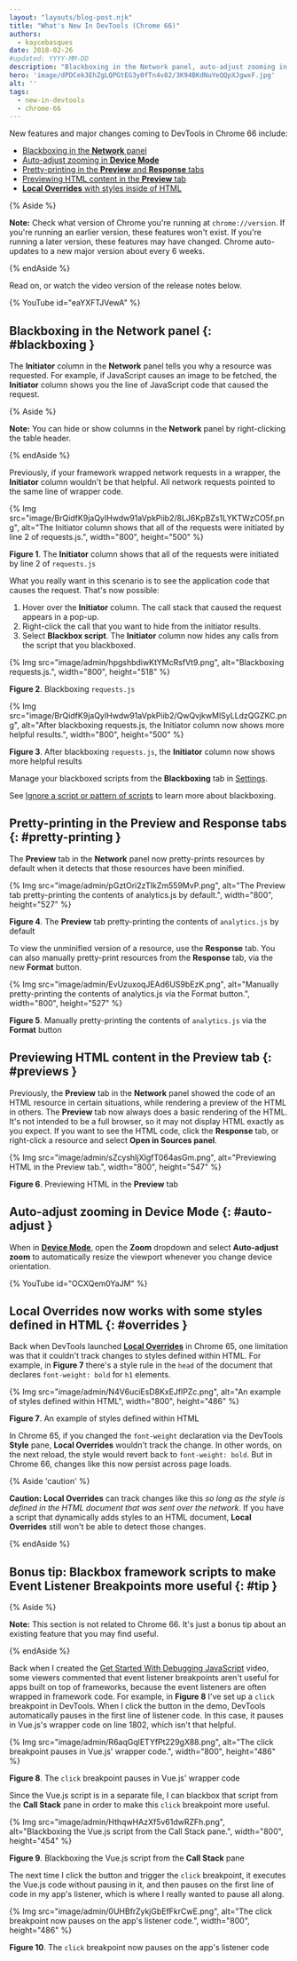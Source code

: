 ```yaml
---
layout: "layouts/blog-post.njk"
title: "What's New In DevTools (Chrome 66)"
authors:
  - kaycebasques
date: 2018-02-26
#updated: YYYY-MM-DD
description: "Blackboxing in the Network panel, auto-adjust zooming in Device Mode, and more."
hero: 'image/dPDCek3EhZgLQPGtEG3y0fTn4v82/3K94BKdNuYeQQpXJgwxF.jpg'
alt: ''
tags:
  - new-in-devtools
  - chrome-66
---
```


New features and major changes coming to DevTools in Chrome 66 include:

- [Blackboxing in the **Network** panel][1]
- [Auto-adjust zooming in **Device Mode**][2]
- [Pretty-printing in the **Preview** and **Response** tabs][3]
- [Previewing HTML content in the **Preview** tab][4]
- [**Local Overrides** with styles inside of HTML][5]

{% Aside %}

**Note:** Check what version of Chrome you're running at `chrome://version`. If you're running an
earlier version, these features won't exist. If you're running a later version, these features may
have changed. Chrome auto-updates to a new major version about every 6 weeks.

{% endAside %}

Read on, or watch the video version of the release notes below.

{% YouTube id="eaYXFTJVewA" %}

## Blackboxing in the Network panel {: #blackboxing }

The **Initiator** column in the **Network** panel tells you why a resource was requested. For
example, if JavaScript causes an image to be fetched, the **Initiator** column shows you the line of
JavaScript code that caused the request.

{% Aside %}

**Note:** You can hide or show columns in the **Network** panel by right-clicking the table header.

{% endAside %}

Previously, if your framework wrapped network requests in a wrapper, the **Initiator** column
wouldn't be that helpful. All network requests pointed to the same line of wrapper code.

{% Img src="image/BrQidfK9jaQyIHwdw91aVpkPiib2/8LJ6KpBZs1LYKTWzCO5f.png", alt="The Initiator column shows that all of the requests were initiated by line 2 of requests.js.", width="800", height="500" %}

**Figure 1**. The **Initiator** column shows that all of the requests were initiated by line 2 of
`requests.js`

What you really want in this scenario is to see the application code that causes the request. That's
now possible:

1.  Hover over the **Initiator** column. The call stack that caused the request appears in a pop-up.
2.  Right-click the call that you want to hide from the initiator results.
3.  Select **Blackbox script**. The **Initiator** column now hides any calls from the script that
    you blackboxed.

{% Img src="image/admin/hpgshbdiwKtYMcRsfVt9.png", alt="Blackboxing requests.js.", width="800", height="518" %}

**Figure 2**. Blackboxing `requests.js`

{% Img src="image/BrQidfK9jaQyIHwdw91aVpkPiib2/QwQvjkwMlSyLLdzQGZKC.png", alt="After blackboxing requests.js, the Initiator column now shows more helpful results.", width="800", height="500" %}

**Figure 3**. After blackboxing `requests.js`, the **Initiator** column now shows more helpful
results

Manage your blackboxed scripts from the **Blackboxing** tab in [Settings][6].

See [Ignore a script or pattern of scripts][7] to learn more about blackboxing.

## Pretty-printing in the Preview and Response tabs {: #pretty-printing }

The **Preview** tab in the **Network** panel now pretty-prints resources by default when it detects
that those resources have been minified.

{% Img src="image/admin/pGztOri2zTIkZm559MvP.png", alt="The Preview tab pretty-printing the contents of analytics.js by default.", width="800", height="527" %}

**Figure 4**. The **Preview** tab pretty-printing the contents of `analytics.js` by default

To view the unminified version of a resource, use the **Response** tab. You can also manually
pretty-print resources from the **Response** tab, via the new **Format** button.

{% Img src="image/admin/EvUzuxoqJEAd6US9bEzK.png", alt="Manually pretty-printing the contents of analytics.js via the Format button.", width="800", height="527" %}

**Figure 5**. Manually pretty-printing the contents of `analytics.js` via the **Format** button

## Previewing HTML content in the Preview tab {: #previews }

Previously, the **Preview** tab in the **Network** panel showed the code of an HTML resource in
certain situations, while rendering a preview of the HTML in others. The **Preview** tab now always
does a basic rendering of the HTML. It's not intended to be a full browser, so it may not display
HTML exactly as you expect. If you want to see the HTML code, click the **Response** tab, or
right-click a resource and select **Open in Sources panel**.

{% Img src="image/admin/sZcyshIjXIgfT064asGm.png", alt="Previewing HTML in the Preview tab.", width="800", height="547" %}

**Figure 6**. Previewing HTML in the **Preview** tab

## Auto-adjust zooming in Device Mode {: #auto-adjust }

When in [**Device Mode**][8], open the **Zoom** dropdown and select **Auto-adjust zoom** to
automatically resize the viewport whenever you change device orientation.

{% YouTube id="OCXQem0YaJM" %}

## Local Overrides now works with some styles defined in HTML {: #overrides }

Back when DevTools launched [**Local Overrides**][9] in Chrome 65, one limitation was that it
couldn't track changes to styles defined within HTML. For example, in **Figure 7** there's a style
rule in the `head` of the document that declares `font-weight: bold` for `h1` elements.

{% Img src="image/admin/N4V6uciEsD8KxEJflPZc.png", alt="An example of styles defined within HTML", width="800", height="486" %}

**Figure 7**. An example of styles defined within HTML

In Chrome 65, if you changed the `font-weight` declaration via the DevTools **Style** pane, **Local
Overrides** wouldn't track the change. In other words, on the next reload, the style would revert
back to `font-weight: bold`. But in Chrome 66, changes like this now persist across page loads.

{% Aside 'caution' %}

**Caution:** **Local Overrides** can track changes like this _so long as the style is defined in the
HTML document that was sent over the network_. If you have a script that dynamically adds styles to
an HTML document, **Local Overrides** still won't be able to detect those changes.

{% endAside %}

## Bonus tip: Blackbox framework scripts to make Event Listener Breakpoints more useful {: #tip }

{% Aside %}

**Note:** This section is not related to Chrome 66. It's just a bonus tip about an existing feature
that you may find useful.

{% endAside %}

Back when I created the [Get Started With Debugging JavaScript][10] video, some viewers commented
that event listener breakpoints aren't useful for apps built on top of frameworks, because the event
listeners are often wrapped in framework code. For example, in **Figure 8** I've set up a `click`
breakpoint in DevTools. When I click the button in the demo, DevTools automatically pauses in the
first line of listener code. In this case, it pauses in Vue.js's wrapper code on line 1802, which
isn't that helpful.

{% Img src="image/admin/R6aqGqlETYfPt229gX88.png", alt="The click breakpoint pauses in Vue.js' wrapper code.", width="800", height="486" %}

**Figure 8**. The `click` breakpoint pauses in Vue.js' wrapper code

Since the Vue.js script is in a separate file, I can blackbox that script from the **Call Stack**
pane in order to make this `click` breakpoint more useful.

{% Img src="image/admin/HthqwHAzXf5v61dwRZFh.png", alt="Blackboxing the Vue.js script from the Call Stack pane.", width="800", height="454" %}

**Figure 9**. Blackboxing the Vue.js script from the **Call Stack** pane

The next time I click the button and trigger the `click` breakpoint, it executes the Vue.js code
without pausing in it, and then pauses on the first line of code in my app's listener, which is
where I really wanted to pause all along.

{% Img src="image/admin/0UHBfrZykjGbEfFkrCwE.png", alt="The click breakpoint now pauses on the app's listener code.", width="800", height="486" %}

**Figure 10**. The `click` breakpoint now pauses on the app's listener code

[1]: #blackboxing
[2]: #auto-adjust
[3]: #pretty-printing
[4]: #previews
[5]: #overrides
[6]: /docs/devtools/customize/#settings
[7]: /docs/devtools/javascript/reference#blackbox
[8]: /docs/devtools/device-mode
[9]: /blog/new-in-devtools-65#overrides
[10]: https://youtu.be/H0XScE08hy8
[11]: https://www.google.com/chrome/browser/canary.html
[12]: /blog/new-in-devtools-59#coverage
[13]: /blog/new-in-devtools-59#screenshots
[14]: /blog/new-in-devtools-59#block-requests
[15]: /blog/new-in-devtools-59#async
[16]: /blog/new-in-devtools-59#command-menu
